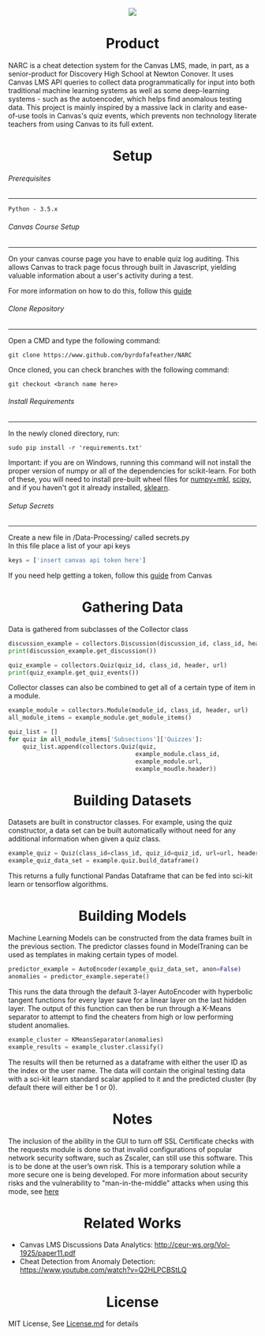 <p align="center">
<img src='https://i.imgur.com/yKuYw0L.png'>
</p>

<h1 align='center'>Product</h1>

NARC is a cheat detection system for the Canvas LMS, made, in part, as a senior-product for Discovery High School at Newton Conover.
It uses Canvas LMS API queries to collect data programmatically for input into both traditional machine learning
systems as well as some deep-learning systems - such as the autoencoder, which helps find anomalous testing data. This project is mainly
inspired by a massive lack in clarity and ease-of-use tools in Canvas's quiz events, which prevents
non technology literate teachers from using Canvas to its full extent.

<h1 align='center'>Setup</h1>


###### Prerequisites
---
```
Python - 3.5.x
```

###### Canvas Course Setup
---
On your canvas course page you have to enable quiz log auditing. This allows Canvas to track page focus
through built in Javascript, yielding valuable information about a user's activity during a test.

For more information on how to do this, follow this [guide](https://community.canvaslms.com/docs/DOC-13029-4152156575)

###### Clone Repository
---
Open a CMD and type the following command:
```
git clone https://www.github.com/byrdofafeather/NARC
```
Once cloned, you can check branches with the following command:
```
git checkout <branch name here>
```

###### Install Requirements
---
In the newly cloned directory, run:
```
sudo pip install -r 'requirements.txt'
```
Important: if you are on Windows, running this command will not install the proper
version of numpy or all of the dependencies for scikit-learn. For both of these,
you will need to install pre-built wheel files for
[numpy+mkl](https://www.lfd.uci.edu/~gohlke/pythonlibs/#numpy),
[scipy](https://www.lfd.uci.edu/~gohlke/pythonlibs/#scipy),
and if you haven't got it already installed,
[sklearn](https://www.lfd.uci.edu/~gohlke/pythonlibs/#scikit-learn).

###### Setup Secrets
---
Create a new file in /Data-Processing/ called secrets.py <br>
In this file place a list of your api keys
```py
keys = ['insert canvas api token here']
```
If you need help getting a token, follow this [guide](https://community.canvaslms.com/docs/DOC-10806-4214724194)
 from Canvas

<h1 align='center'>Gathering Data</h1>

Data is gathered from subclasses of the Collector class <br>
```py
discussion_example = collectors.Discussion(discussion_id, class_id, header, url)
print(discussion_example.get_discussion())

quiz_example = collectors.Quiz(quiz_id, class_id, header, url)
print(quiz_example.get_quiz_events())
```
Collector classes can also be combined to get all of a certain type of item
in a module. <br>
```py
example_module = collectors.Module(module_id, class_id, header, url)
all_module_items = example_module.get_module_items()

quiz_list = []
for quiz in all_module_items['Subsections']['Quizzes']:
    quiz_list.append(collectors.Quiz(quiz,
                                    example_module.class_id,
                                    example_module.url,
                                    example_moudle.header))
```
<h1 align='center'>Building Datasets</h1>

Datasets are built in constructor classes.
For example, using the quiz constructor, a data set can be built
automatically without need for any additional information when given
a quiz class.

```py
example_quiz = Quiz(class_id=class_id, quiz_id=quiz_id, url=url, header=header)
example_quiz_data_set = example.quiz.build_dataframe()
```
This returns a fully functional Pandas Dataframe that can be fed into
sci-kit learn or tensorflow algorithms.

<h1 align='center'>Building Models</h1>

Machine Learning Models can be constructed from the data frames built
in the previous section. The predictor classes found in ModelTraning can be
used as templates in making certain types of model.

```py
predictor_example = AutoEncoder(example_quiz_data_set, anon=False)
anomalies = predictor_example.seperate()
```
This runs the data through the default 3-layer AutoEncoder with
hyperbolic tangent functions for every layer save for a linear layer
on the last hidden layer. The output of this function can then be run
through a K-Means separator to attempt to find the cheaters from high or
low performing student anomalies.

```py
example_cluster = KMeansSeparator(anomalies)
example_results = example_cluster.classify()
```
The results will then be returned as a dataframe with either the user
ID as the index or the user name. The data will contain the original testing data with a
sci-kit learn standard scalar applied to it and the predicted cluster (by default there will
either be 1 or 0).

<h1 align='center'>Notes</h1>

The inclusion of the ability in the GUI to turn off SSL Certificate checks with the requests module is done 
so that invalid configurations of popular network security software, such as Zscaler, can still 
use this software. This is to be done at the user’s own risk. This is a temporary solution
while a more secure one is being developed. For more information about security
risks and the vulnerability to "man-in-the-middle" attacks when using this mode, see [here](http://docs.python-requests.org/en/master/user/advanced/)

<h1 align='center'>Related Works</h1>

* Canvas LMS Discussions Data Analytics: http://ceur-ws.org/Vol-1925/paper11.pdf
* Cheat Detection from Anomaly Detection: https://www.youtube.com/watch?v=Q2HLPCBStLQ

<h1 align='center'>License</h1>

MIT License, See [License.md](https://github.com/ByrdOfAFeather/NARC/blob/master/LICENSE) for details
